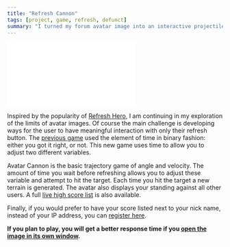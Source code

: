 ```yaml
---
title: "Refresh Cannon"
tags: [project, game, refresh, defunct]
summary: "I turned my forum avatar image into an interactive projectile aiming game."
---
```


![](/projects/refresh-cannon/index.php "Refresh Hero")

Inspired by the popularity of [Refresh Hero](/blog/refresh-hero-avatar-game/), I am continuing in my exploration of the limits of avatar images. Of course the main challenge is developing ways for the user to have meaningful interaction with only their refresh button. The [previous game](/blog/refresh-hero-avatar-game/) used the element of time in binary fashion: either you got it right, or not. This new game uses time to allow you to adjust two different variables.

Avatar Cannon is the basic trajectory game of angle and velocity. The amount of time you wait before refreshing allows you to adjust these variable and attempt to hit the target. Each time you hit the target a new terrain is generated. The avatar also displays your standing against all other users. A full [live high score list](http://blog.classicalcode.com/projects/shoot/high_score.php) is also available.

Finally, if you would prefer to have your score listed next to your nick name, instead of your IP address, you can [register here](http://blog.classicalcode.com/projects/shoot/register.php).

**If you plan to play, you will get a better response time if you [open the image in its own window](/projects/refresh-cannon/index.php).**
